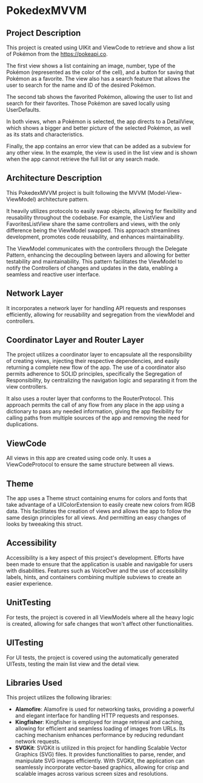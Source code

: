 # PokedexMVVM

## Project Description
This project is created using UIKit and ViewCode to retrieve and show a list of Pokémon from the https://pokeapi.co.

The first view shows a list containing an image, number, type of the Pokémon (represented as the color of the cell), and a button for saving that Pokémon as a favorite. The view also has a search feature that allows the user to search for the name and ID of the desired Pokémon.

The second tab shows the favorited Pokémon, allowing the user to list and search for their favorites. Those Pokémon are saved locally using UserDefaults.

In both views, when a Pokémon is selected, the app directs to a DetailView, which shows a bigger and better picture of the selected Pokémon, as well as its stats and characteristics.

Finally, the app contains an error view that can be added as a subview for any other view. In the example, the view is used in the list view and is shown when the app cannot retrieve the full list or any search made.

## Architecture Description
This PokedexMVVM project is built following the MVVM (Model-View-ViewModel) architecture pattern.

It heavily utilizes protocols to easily swap objects, allowing for flexibility and reusability throughout the codebase. For example, the ListView and FavoritesListView share the same controllers and views, with the only difference being the ViewModel swapped. This approach streamlines development, promotes code reusability, and enhances maintainability.

The ViewModel communicates with the controllers through the Delegate Pattern, enhancing the decoupling between layers and allowing for better testability and maintainability. This pattern facilitates the ViewModel to notify the Controllers of changes and updates in the data, enabling a seamless and reactive user interface.

## Network Layer 
It incorporates a network layer for handling API requests and responses efficiently, allowing for reusability and segregation from the viewModel and controllers.

## Coordinator Layer and Router Layer
The project utilizes a coordinator layer to encapsulate all the responsibility of creating views, injecting their respective dependencies, and easily returning a complete new flow of the app. The use of a coordinator also permits adherence to SOLID principles, specifically the Segregation of Responsibility, by centralizing the navigation logic and separating it from the view controllers.

It also uses a router layer that conforms to the RouterProtocol. This approach permits the call of any flow from any place in the app using a dictionary to pass any needed information, giving the app flexibility for calling paths from multiple sources of the app and removing the need for duplications.


## ViewCode
All views in this app are created using code only. It uses a ViewCodeProtocol to ensure the same structure between all views.

## Theme
The app uses a Theme struct containing enums for colors and fonts that take advantage of a UIColorExtension to easily create new colors from RGB data. This facilitates the creation of views and allows the app to follow the same design principles for all views. And permitting an easy changes of looks by tweeaking this struct.

## Accessibility
Accessibility is a key aspect of this project's development. Efforts have been made to ensure that the application is usable and navigable for users with disabilities. Features such as VoiceOver and the use of accessibility labels, hints, and containers combining multiple subviews to create an easier experience.

## UnitTesting
For tests, the project is covered in all ViewModels where all the heavy logic is created, allowing for safe changes that won't affect other functionalities.

## UITesting
For UI tests, the project is covered using the automatically generated UITests, testing the main list view and the detail view.

## Libraries Used
This project utilizes the following libraries:

- **Alamofire**: Alamofire is used for networking tasks, providing a powerful and elegant interface for handling HTTP requests and responses.
- **Kingfisher**: Kingfisher is employed for image retrieval and caching, allowing for efficient and seamless loading of images from URLs. Its caching mechanism enhances performance by reducing redundant network requests.
- **SVGKit**: SVGKit is utilized in this project for handling Scalable Vector Graphics (SVG) files. It provides functionalities to parse, render, and manipulate SVG images efficiently. With SVGKit, the application can seamlessly incorporate vector-based graphics, allowing for crisp and scalable images across various screen sizes and resolutions.
